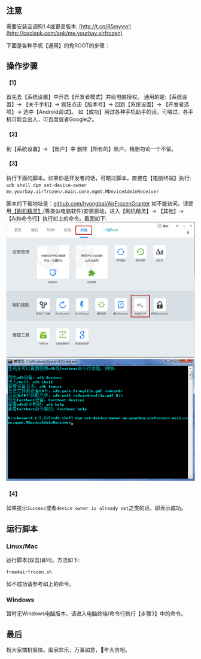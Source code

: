 
## 注意

需要安装空调狗1.4或更高版本, [http://t.cn/R5myvvr](http://coolapk.com/apk/me.yourbay.airfrozen)

下面是各种手机【通用】的免ROOT的步骤：

## 操作步骤

#### 【1】 
首先去【系统设置】中开启【开发者模式】并给电脑授权。
通用的是:【系统设置】→ 【关于手机】→ 疯狂点击【版本号】→ 回到【系统设置】→ 【开发者选项】→ 选中【Android调试】。
如【成功】用过各种手机助手的话，可略过。各手机可能会出入，可百度或者Google之。

#### 【2】
到【系统设置】→ 【账户】中 删除【所有的】账户。格删勿论一个不留。

#### 【3】
执行下面的脚本。如果你是开发者的话，可略过脚本，直接在【电脑终端】执行:
`adb shell dpm set-device-owner me.yourbay.airfrozen/.main.core.mgmt.MDeviceAdminReceiver`

脚本的下载地址是：[github.com/hyongbai/AirFrozenGranter](https://github.com/hyongbai/AirFrozenGranter/releases) 如不能访问，请使用[【刷机精灵】](http://www.shuame.com/)(等类似电脑软件)安装驱动，进入【刷机精灵】→ 【其他】→ 【Adb命令行】执行如上的命令。截图如下:
![image](media/shuame-page.png)
![image](media/shuame-adb.png)

#### 【4】
如果提示`Success`或者`device owner is already set`之类的话，即表示成功。

## 运行脚本

### Linux/Mac

运行脚本(双击)即可。方法如下:

	free4airfrozen.sh

如不成功请参考如上的命令。

### Windows

暂时无Windows电脑版本。请进入电脑终端/命令行执行【步骤3】中的命令。 


## 最后

祝大家搞机愉快。阖家欢乐，万事如意，🐔年大吉吧。